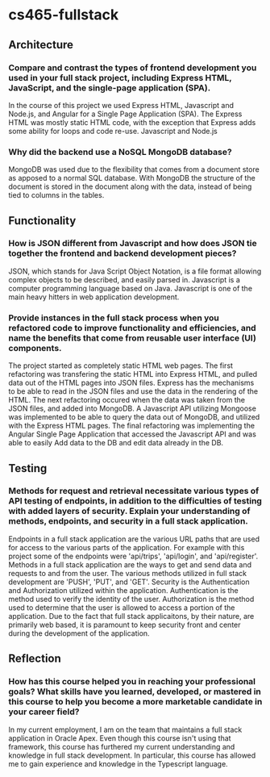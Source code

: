 # cs465-fullstack
## Architecture

### Compare and contrast the types of frontend development you used in your full stack project, including Express HTML, JavaScript, and the single-page application (SPA).

In the course of this project we used Express HTML, Javascript and Node.js, and Angular for a Single Page Application (SPA).  The Express HTML was mostly static HTML code, with the exception that Express adds some ability for loops and code re-use.  Javascript and Node.js 

### Why did the backend use a NoSQL MongoDB database?

MongoDB was used due to the flexibility that comes from a document store as apposed to a normal SQL database.  With MongoDB the structure of the document is stored in the document along with the data, instead of being tied to columns in the tables.

## Functionality

### How is JSON different from Javascript and how does JSON tie together the frontend and backend development pieces?

JSON, which stands for Java Script Object Notation, is a file format allowing complex objects to be described, and easily parsed in.  Javascript is a computer programming language based on Java.  Javascript is one of the main heavy hitters in web application development.

### Provide instances in the full stack process when you refactored code to improve functionality and efficiencies, and name the benefits that come from reusable user interface (UI) components.

The project started as completely static HTML web pages.  The first refactoring was transfering the static HTML into Express HTML, and pulled data out of the HTML pages into JSON files.  Express has the mechanisms to be able to read in the JSON files and use the data in the rendering of the HTML.  The next refactoring occured when the data was taken from the JSON files, and added into MongoDB.  A Javascript API utilizing Mongoose was implemented to be able to query the data out of MongoDB, and utilized with the Express HTML pages.  The final refactoring was implementing the Angular Single Page Application that accessed the Javascript API and was able to easily Add data to the DB and edit data already in the DB.

## Testing

### Methods for request and retrieval necessitate various types of API testing of endpoints, in addition to the difficulties of testing with added layers of security. Explain your understanding of methods, endpoints, and security in a full stack application.

Endpoints in a full stack application are the various URL paths that are used for access to the various parts of the application.  For example with this project some of the endpoints were 'api/trips', 'api/login', and 'api/register'.  Methods in a full stack application are the ways to get and send data and requests to and from the user.  The various methods utilized in full stack development are 'PUSH', 'PUT', and 'GET'.  Security is the Authentication and Authorization utilized within the application.  Authentication is the method used to verify the identity of the user.  Authorization is the method used to determine that the user is allowed to access a portion of the application.  Due to the fact that full stack applicaitons, by their nature, are primarily web based, it is paramount to keep security front and center during the development of the application.

## Reflection

### How has this course helped you in reaching your professional goals? What skills have you learned, developed, or mastered in this course to help you become a more marketable candidate in your career field?

In my current employment, I am on the team that maintains a full stack application in Oracle Apex.  Even though this course isn't using that framework, this course has furthered my current understanding and knowledge in full stack development.  In particular, this course has allowed me to gain experience and knowledge in the Typescript language.